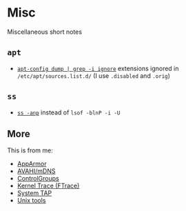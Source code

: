 # Misc

Miscellaneous short notes

## `apt`

- [`apt-config dump | grep -i ignore`](https://superuser.com/a/1493796/72223)
  extensions ignored in `/etc/apt/sources.list.d/` (I use `.disabled` and `.orig`)

## `ss`

- [`ss -anp`](https://unix.stackexchange.com/questions/235979/how-do-i-find-out-more-about-socket-files-in-proc-fd/236013#comment1143685_236013) instead of `lsof -blnP -i -U`

## More

This is from me:

- [AppArmor](../apparmor.md)
- [AVAHI/mDNS](../avahi-mdns.md)
- [ControlGroups](../cg.md)
- [Kernel Trace (FTrace)](linux-kernel-trace.md)
- [System TAP](../stap.md)
- [Unix tools](../unix.md)
